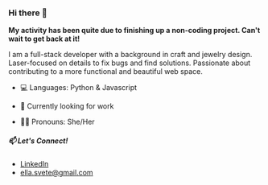 ### Hi there 👋 

**My activity has been quite due to finishing up a non-coding project. Can't wait to get back at it!**

I am a full-stack developer with a background in craft and jewelry design. Laser-focused on details to fix bugs and find solutions. Passionate about contributing to a more functional and beautiful web space.

- 💻 Languages: Python & Javascript

- 🌱 Currently looking for work 

- 🏳️‍🌈 Pronouns: She/Her

##### 📫 Let's Connect!

  - [LinkedIn](https://www.linkedin.com/in/ellasvete/) 
  - ella.svete@gmail.com


<!--
**EllaSvete/EllaSvete** is a ✨ _special_ ✨ repository because its `README.md` (this file) appears on your GitHub profile.

Here are some ideas to get you started:

- 🔭 I’m currently working on ...
- 🌱 I’m currently learning ...
- 👯 I’m looking to collaborate on ...
- 🤔 I’m looking for help with ...
- 💬 Ask me about ...
- 📫 How to reach me: ...
- 😄 Pronouns: ...
- ⚡ Fun fact: ...
-->
